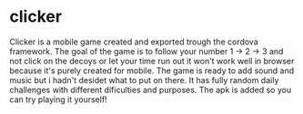 # clicker

Clicker is a mobile game created and exported trough the cordova framework. The goal of the game is to follow your number 1 -> 2 -> 3 and not click on the decoys or let your time run out
it won't work well in browser because it's purely created for mobile. The game is ready to add sound and music but i hadn't desidet what to put on there. It has fully random daily
challenges with different dificulties and purposes. The apk is added so you can try playing it yourself!

